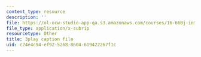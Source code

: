 ```yaml
---
content_type: resource
description: ''
file: https://ol-ocw-studio-app-qa.s3.amazonaws.com/courses/16-660j-introduction-to-lean-six-sigma-methods-january-iap-2012/c24e4c94ef9252688604619422267f1c_uVlkeGHup6E.vtt
file_type: application/x-subrip
resourcetype: Other
title: 3play caption file
uid: c24e4c94-ef92-5268-8604-619422267f1c
---
```

